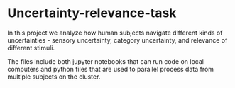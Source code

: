 # Uncertainty-relevance-task

In this project we analyze how human subjects navigate different kinds of uncertainties - sensory uncertainty, category uncertainty, and relevance of different stimuli. 

The files include both jupyter notebooks that can run code on local computers and python files that are used to parallel process data from multiple subjects on the cluster. 


